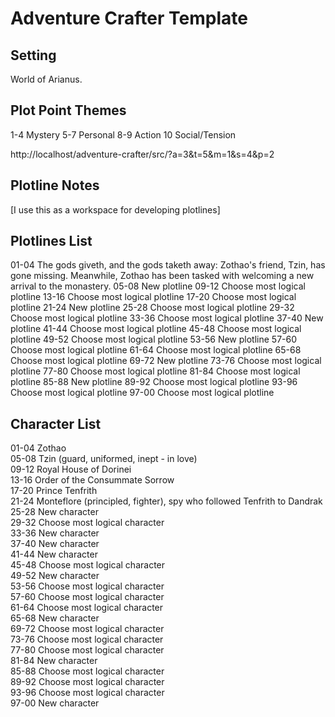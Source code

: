 # Adventure Crafter Template

## Setting

World of Arianus.

## Plot Point Themes

1-4	Mystery
5-7	Personal
8-9	Action
10	Social/Tension

http://localhost/adventure-crafter/src/?a=3&t=5&m=1&s=4&p=2

## Plotline Notes

[I use this as a workspace for developing plotlines]

## Plotlines List

01-04	The gods giveth, and the gods taketh away: Zothao's friend, Tzin, has gone missing. Meanwhile, Zothao has been tasked with welcoming a new arrival to the monastery.
05-08	New plotline
09-12	Choose most logical plotline
13-16	Choose most logical plotline
17-20	Choose most logical plotline
21-24	New plotline
25-28	Choose most logical plotline
29-32	Choose most logical plotline
33-36	Choose most logical plotline
37-40	New plotline
41-44	Choose most logical plotline
45-48	Choose most logical plotline
49-52	Choose most logical plotline
53-56	New plotline
57-60	Choose most logical plotline
61-64	Choose most logical plotline
65-68	Choose most logical plotline
69-72	New plotline
73-76	Choose most logical plotline
77-80	Choose most logical plotline
81-84	Choose most logical plotline
85-88	New plotline
89-92	Choose most logical plotline
93-96	Choose most logical plotline
97-00	Choose most logical plotline

## Character List

01-04	Zothao  
05-08	Tzin (guard, uniformed, inept - in love)  
09-12	Royal House of Dorinei  
13-16	Order of the Consummate Sorrow  
17-20	Prince Tenfrith  
21-24	Monteflore (principled, fighter), spy who followed Tenfrith to Dandrak  
25-28	New character  
29-32	Choose most logical character  
33-36	New character  
37-40	New character  
41-44	New character  
45-48	Choose most logical character  
49-52	New character  
53-56	Choose most logical character  
57-60	Choose most logical character  
61-64	Choose most logical character  
65-68	New character  
69-72	Choose most logical character  
73-76	Choose most logical character  
77-80	Choose most logical character  
81-84	New character  
85-88	Choose most logical character  
89-92	Choose most logical character  
93-96	Choose most logical character  
97-00	New character  


